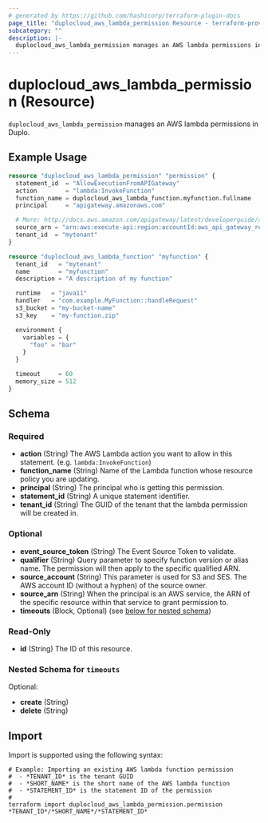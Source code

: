 ```yaml
---
# generated by https://github.com/hashicorp/terraform-plugin-docs
page_title: "duplocloud_aws_lambda_permission Resource - terraform-provider-duplocloud"
subcategory: ""
description: |-
  duplocloud_aws_lambda_permission manages an AWS lambda permissions in Duplo.
---
```


# duplocloud_aws_lambda_permission (Resource)

`duplocloud_aws_lambda_permission` manages an AWS lambda permissions in Duplo.

## Example Usage

```terraform
resource "duplocloud_aws_lambda_permission" "permission" {
  statement_id  = "AllowExecutionFromAPIGateway"
  action        = "lambda:InvokeFunction"
  function_name = duplocloud_aws_lambda_function.myfunction.fullname
  principal     = "apigateway.amazonaws.com"

  # More: http://docs.aws.amazon.com/apigateway/latest/developerguide/api-gateway-control-access-using-iam-policies-to-invoke-api.html
  source_arn = "arn:aws:execute-api:region:accountId:aws_api_gateway_rest_api.api.id/*/*/*"
  tenant_id  = "mytenant"
}

resource "duplocloud_aws_lambda_function" "myfunction" {
  tenant_id   = "mytenant"
  name        = "myfunction"
  description = "A description of my function"

  runtime   = "java11"
  handler   = "com.example.MyFunction::handleRequest"
  s3_bucket = "my-bucket-name"
  s3_key    = "my-function.zip"

  environment {
    variables = {
      "foo" = "bar"
    }
  }

  timeout     = 60
  memory_size = 512
}
```

<!-- schema generated by tfplugindocs -->
## Schema

### Required

- **action** (String) The AWS Lambda action you want to allow in this statement. (e.g. `lambda:InvokeFunction`)
- **function_name** (String) Name of the Lambda function whose resource policy you are updating.
- **principal** (String) The principal who is getting this permission.
- **statement_id** (String) A unique statement identifier.
- **tenant_id** (String) The GUID of the tenant that the lambda permission will be created in.

### Optional

- **event_source_token** (String) The Event Source Token to validate.
- **qualifier** (String) Query parameter to specify function version or alias name. The permission will then apply to the specific qualified ARN.
- **source_account** (String) This parameter is used for S3 and SES. The AWS account ID (without a hyphen) of the source owner.
- **source_arn** (String) When the principal is an AWS service, the ARN of the specific resource within that service to grant permission to.
- **timeouts** (Block, Optional) (see [below for nested schema](#nestedblock--timeouts))

### Read-Only

- **id** (String) The ID of this resource.

<a id="nestedblock--timeouts"></a>
### Nested Schema for `timeouts`

Optional:

- **create** (String)
- **delete** (String)

## Import

Import is supported using the following syntax:

```shell
# Example: Importing an existing AWS lambda function permission
#  - *TENANT_ID* is the tenant GUID
#  - *SHORT_NAME* is the short name of the AWS lambda function
#  - *STATEMENT_ID* is the statement ID of the permission
#
terraform import duplocloud_aws_lambda_permission.permission *TENANT_ID*/*SHORT_NAME*/*STATEMENT_ID*
```
